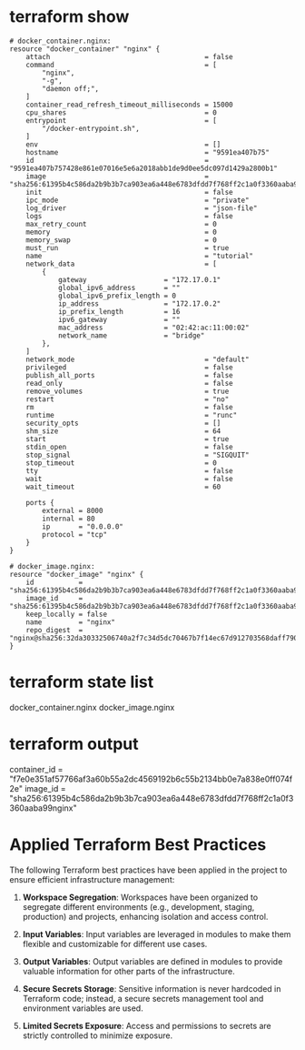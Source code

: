# terraform show
```
# docker_container.nginx:
resource "docker_container" "nginx" {
    attach                                      = false
    command                                     = [
        "nginx",
        "-g",
        "daemon off;",
    ]
    container_read_refresh_timeout_milliseconds = 15000
    cpu_shares                                  = 0
    entrypoint                                  = [
        "/docker-entrypoint.sh",
    ]
    env                                         = []
    hostname                                    = "9591ea407b75"
    id                                          = "9591ea407b757428e861e07016e5e6a2018abb1de9d0ee5dc097d1429a2800b1"
    image                                       = "sha256:61395b4c586da2b9b3b7ca903ea6a448e6783dfdd7f768ff2c1a0f3360aaba99"
    init                                        = false
    ipc_mode                                    = "private"
    log_driver                                  = "json-file"
    logs                                        = false
    max_retry_count                             = 0
    memory                                      = 0
    memory_swap                                 = 0
    must_run                                    = true
    name                                        = "tutorial"
    network_data                                = [
        {
            gateway                   = "172.17.0.1"
            global_ipv6_address       = ""
            global_ipv6_prefix_length = 0
            ip_address                = "172.17.0.2"
            ip_prefix_length          = 16
            ipv6_gateway              = ""
            mac_address               = "02:42:ac:11:00:02"
            network_name              = "bridge"
        },
    ]
    network_mode                                = "default"
    privileged                                  = false
    publish_all_ports                           = false
    read_only                                   = false
    remove_volumes                              = true
    restart                                     = "no"
    rm                                          = false
    runtime                                     = "runc"
    security_opts                               = []
    shm_size                                    = 64
    start                                       = true
    stdin_open                                  = false
    stop_signal                                 = "SIGQUIT"
    stop_timeout                                = 0
    tty                                         = false
    wait                                        = false
    wait_timeout                                = 60

    ports {
        external = 8000
        internal = 80
        ip       = "0.0.0.0"
        protocol = "tcp"
    }
}

# docker_image.nginx:
resource "docker_image" "nginx" {
    id           = "sha256:61395b4c586da2b9b3b7ca903ea6a448e6783dfdd7f768ff2c1a0f3360aaba99nginx"
    image_id     = "sha256:61395b4c586da2b9b3b7ca903ea6a448e6783dfdd7f768ff2c1a0f3360aaba99"
    keep_locally = false
    name         = "nginx"
    repo_digest  = "nginx@sha256:32da30332506740a2f7c34d5dc70467b7f14ec67d912703568daff790ab3f755"
}
```

# terraform state list
docker_container.nginx
docker_image.nginx

# terraform output
container_id = "f7e0e351af57766af3a60b55a2dc4569192b6c55b2134bb0e7a838e0ff074f2e"
image_id = "sha256:61395b4c586da2b9b3b7ca903ea6a448e6783dfdd7f768ff2c1a0f3360aaba99nginx"

# Applied Terraform Best Practices

The following Terraform best practices have been applied in the project to ensure efficient infrastructure management:

1. **Workspace Segregation**: Workspaces have been organized to segregate different environments (e.g., development, staging, production) and projects, enhancing isolation and access control.

2. **Input Variables**: Input variables are leveraged in modules to make them flexible and customizable for different use cases.

3. **Output Variables**: Output variables are defined in modules to provide valuable information for other parts of the infrastructure.

4. **Secure Secrets Storage**: Sensitive information is never hardcoded in Terraform code; instead, a secure secrets management tool and environment variables are used.

5. **Limited Secrets Exposure**: Access and permissions to secrets are strictly controlled to minimize exposure.


